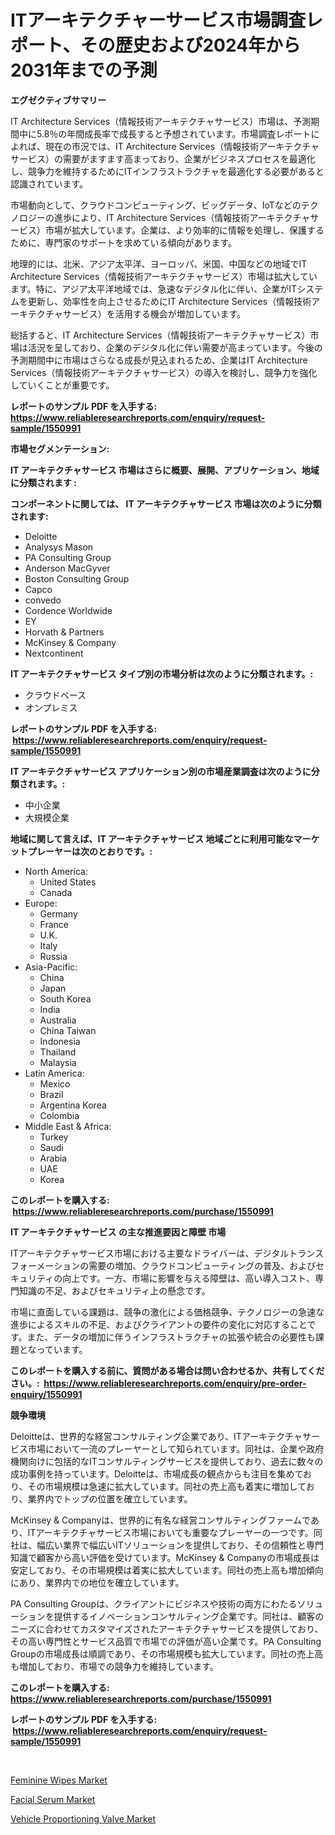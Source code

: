 <p><h1>ITアーキテクチャーサービス市場調査レポート、その歴史および2024年から2031年までの予測</h1></p><p><strong>エグゼクティブサマリー</strong></p>
<p><p>IT Architecture Services（情報技術アーキテクチャサービス）市場は、予測期間中に5.8％の年間成長率で成長すると予想されています。市場調査レポートによれば、現在の市況では、IT Architecture Services（情報技術アーキテクチャサービス）の需要がますます高まっており、企業がビジネスプロセスを最適化し、競争力を維持するためにITインフラストラクチャを最適化する必要があると認識されています。</p><p>市場動向として、クラウドコンピューティング、ビッグデータ、IoTなどのテクノロジーの進歩により、IT Architecture Services（情報技術アーキテクチャサービス）市場が拡大しています。企業は、より効率的に情報を処理し、保護するために、専門家のサポートを求めている傾向があります。</p><p>地理的には、北米、アジア太平洋、ヨーロッパ、米国、中国などの地域でIT Architecture Services（情報技術アーキテクチャサービス）市場は拡大しています。特に、アジア太平洋地域では、急速なデジタル化に伴い、企業がITシステムを更新し、効率性を向上させるためにIT Architecture Services（情報技術アーキテクチャサービス）を活用する機会が増加しています。</p><p>総括すると、IT Architecture Services（情報技術アーキテクチャサービス）市場は活況を呈しており、企業のデジタル化に伴い需要が高まっています。今後の予測期間中に市場はさらなる成長が見込まれるため、企業はIT Architecture Services（情報技術アーキテクチャサービス）の導入を検討し、競争力を強化していくことが重要です。</p></p>
<p><strong>レポートのサンプル PDF を入手する: <a href="https://www.reliableresearchreports.com/enquiry/request-sample/1550991">https://www.reliableresearchreports.com/enquiry/request-sample/1550991</a></strong></p>
<p><strong>市場セグメンテーション:</strong></p>
<p><strong> IT アーキテクチャサービス 市場はさらに概要、展開、アプリケーション、地域に分類されます :</strong></p>
<p><strong>コンポーネントに関しては、 IT アーキテクチャサービス 市場は次のように分類されます: &nbsp;</strong></p>
<p><ul><li>Deloitte</li><li>Analysys Mason</li><li>PA Consulting Group</li><li>Anderson MacGyver</li><li>Boston Consulting Group</li><li>Capco</li><li>convedo</li><li>Cordence Worldwide</li><li>EY</li><li>Horvath & Partners</li><li>McKinsey & Company</li><li>Nextcontinent</li></ul></p>
<p><strong> IT アーキテクチャサービス タイプ別の市場分析は次のように分類されます。:</strong></p>
<p><ul><li>クラウドベース</li><li>オンプレミス</li></ul></p>
<p><strong>レポートのサンプル PDF を入手する: &nbsp;<a href="https://www.reliableresearchreports.com/enquiry/request-sample/1550991">https://www.reliableresearchreports.com/enquiry/request-sample/1550991</a></strong></p>
<p><strong> IT アーキテクチャサービス アプリケーション別の市場産業調査は次のように分類されます。:</strong></p>
<p><ul><li>中小企業</li><li>大規模企業</li></ul></p>
<p><strong>地域に関して言えば、IT アーキテクチャサービス 地域ごとに利用可能なマーケットプレーヤーは次のとおりです。:</strong></p>
<p><ul>
    <li>
        North America:
        <ul>
            <li>United States</li>
            <li>Canada</li>
        </ul>
    </li>
    <li>
        Europe:
        <ul>
            <li>Germany</li>
            <li>France</li>
            <li>U.K.</li>
            <li>Italy</li>
            <li>Russia</li>
        </ul>
    </li>
    <li>
        Asia-Pacific:
        <ul>
            <li>China</li>
            <li>Japan</li>
            <li>South Korea</li>
            <li>India</li>
            <li>Australia</li>
            <li>China Taiwan</li>
            <li>Indonesia</li>
            <li>Thailand</li>
            <li>Malaysia</li>
        </ul>
    </li>
    <li>
        Latin America:
        <ul>
            <li>Mexico</li>
            <li>Brazil</li>
            <li>Argentina Korea</li>
            <li>Colombia</li>
        </ul>
    </li>
    <li>
        Middle East & Africa:
        <ul>
            <li>Turkey</li>
            <li>Saudi</li>
            <li>Arabia</li>
            <li>UAE</li>
            <li>Korea</li>
        </ul>
    </li>
    </ul></p>
<p><strong>このレポートを購入する: &nbsp;<a href="https://www.reliableresearchreports.com/purchase/1550991">https://www.reliableresearchreports.com/purchase/1550991</a></strong></p>
<p><strong>IT アーキテクチャサービス の主な推進要因と障壁 市場</strong></p>
<p><p>ITアーキテクチャサービス市場における主要なドライバーは、デジタルトランスフォーメーションの需要の増加、クラウドコンピューティングの普及、およびセキュリティの向上です。一方、市場に影響を与える障壁は、高い導入コスト、専門知識の不足、およびセキュリティ上の懸念です。</p><p>市場に直面している課題は、競争の激化による価格競争、テクノロジーの急速な進歩によるスキルの不足、およびクライアントの要件の変化に対応することです。また、データの増加に伴うインフラストラクチャの拡張や統合の必要性も課題となっています。</p></p>
<p><strong>このレポートを購入する前に、質問がある場合は問い合わせるか、共有してください。:&nbsp; <a href="https://www.reliableresearchreports.com/enquiry/pre-order-enquiry/1550991">https://www.reliableresearchreports.com/enquiry/pre-order-enquiry/1550991</a></strong></p>
<p><strong>競争環境</strong></p>
<p><p>Deloitteは、世界的な経営コンサルティング企業であり、ITアーキテクチャサービス市場において一流のプレーヤーとして知られています。同社は、企業や政府機関向けに包括的なITコンサルティングサービスを提供しており、過去に数々の成功事例を持っています。Deloitteは、市場成長の観点からも注目を集めており、その市場規模は急速に拡大しています。同社の売上高も着実に増加しており、業界内でトップの位置を確立しています。</p><p>McKinsey & Companyは、世界的に有名な経営コンサルティングファームであり、ITアーキテクチャサービス市場においても重要なプレーヤーの一つです。同社は、幅広い業界で幅広いITソリューションを提供しており、その信頼性と専門知識で顧客から高い評価を受けています。McKinsey & Companyの市場成長は安定しており、その市場規模は着実に拡大しています。同社の売上高も増加傾向にあり、業界内での地位を確立しています。</p><p>PA Consulting Groupは、クライアントにビジネスや技術の両方にわたるソリューションを提供するイノベーションコンサルティング企業です。同社は、顧客のニーズに合わせてカスタマイズされたアーキテクチャサービスを提供しており、その高い専門性とサービス品質で市場での評価が高い企業です。PA Consulting Groupの市場成長は順調であり、その市場規模も拡大しています。同社の売上高も増加しており、市場での競争力を維持しています。</p></p>
<p><strong>このレポートを購入する: &nbsp; <a href="https://www.reliableresearchreports.com/purchase/1550991">https://www.reliableresearchreports.com/purchase/1550991</a></strong></p>
<p><strong>レポートのサンプル PDF を入手する: &nbsp;<a href="https://www.reliableresearchreports.com/enquiry/request-sample/1550991">https://www.reliableresearchreports.com/enquiry/request-sample/1550991</a></strong><strong></strong></p>
<p>&nbsp;</p>
<p><p><a href="https://github.com/singletonthaxterkelliehr2df/Market-Research-Report-List-1/blob/main/feminine-wipes-market.md">Feminine Wipes Market</a></p><p><a href="https://github.com/kufem1/Market-Research-Report-List-1/blob/main/facial-serum-market.md">Facial Serum Market</a></p><p><a href="https://frill-swim-3cd.notion.site/Vehicle-Proportioning-Valve-Market-Share-Market-New-Trends-Analysis-Report-By-Type-By-Application-7ffdcf7cccb5446b87bc8e6654b59b48">Vehicle Proportioning Valve Market</a></p></p>